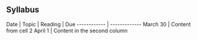 ## Syllabus


Date | Topic | Reading | Due
------------ | -------------
March 30 | Content from cell 2
April 1 | Content in the second column
